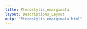 ```yaml
---
title: Pterostylis_emarginata
layout: Descriptions_Layout 
outp: "Pterostylis_emarginata.html"
---
```



